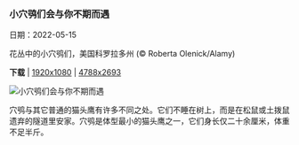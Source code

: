 ### 小穴鸮们会与你不期而遇

日期：2022-05-15

花丛中的小穴鸮们，美国科罗拉多州 (© Roberta Olenick/Alamy)

**下载**  |  [1920x1080](https://cn.bing.com/th?id=OHR.PawneeOwls_ZH-CN3586129981_1920x1080.jpg)  |  [4788x2693](https://cn.bing.com/th?id=OHR.PawneeOwls_ZH-CN3586129981_UHD.jpg)

![小穴鸮们会与你不期而遇](https://cn.bing.com/th?id=OHR.PawneeOwls_ZH-CN3586129981_1920x1080.jpg "花丛中的小穴鸮们，美国科罗拉多州 (© Roberta Olenick/Alamy)")

穴鸮与其它普通的猫头鹰有许多不同之处。它们不睡在树上，而是在松鼠或土拨鼠遗弃的隧道里安家。穴鸮是体型最小的猫头鹰之一，它们身长仅二十余厘米，体重不足半斤。
